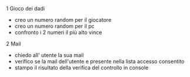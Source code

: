 1 Gioco dei dadi
- creo un numero random per il giocatore
- creo un numero random per il pc
- confronto i 2 numeri il più alto vince

2 Mail
- chiedo all' utente la sua mail
- verifico se la mail dell'utente e presente nella lista accesso consentito
- stampo il risultato della verifica del controllo in console